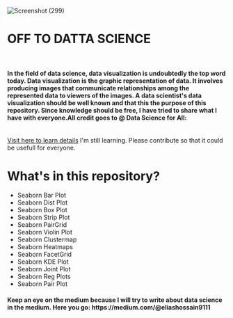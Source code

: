 
![Screenshot (299)](https://user-images.githubusercontent.com/54431128/82751633-5d2ec900-9dda-11ea-8f0e-d7d646e60e0c.png)
# OFF TO DATTA SCIENCE <br> <br>


<h4>In the field of data science, data visualization is undoubtedly the top word today. Data visualization is the graphic representation of data. It involves producing images that communicate relationships among the represented data to viewers of the images. A data scientist's data visualization should be well known and that this the purpose of this repository. Since knowledge should be free, I have tried to share what I have with everyone.All credit goes to @ Data Science for All:  </h4> <br>
<a href="shorturl.at/bnru9" target="_blank">Visit here to learn details</a>
I'm still learning. Please contribute so that it could be usefull for everyone. 


# What's in this repository?

* Seaborn Bar Plot 
* Seaborn Dist Plot 
* Seaborn Box Plot 
* Seaborn Strip Plot 
* Seaborn PairGrid 
* Seaborn Violin Plot 
* Seaborn Clustermap 
* Seaborn Heatmaps 
* Seaborn FacetGrid 
* Seaborn KDE Plot 
* Seaborn Joint Plot 
* Seaborn Reg Plots 
* Seaborn Pair Plot 

<h4> Keep an eye on the medium because I will try to write about data science in the medium. Here you go: https://medium.com/@eliashossain9111</h4>
